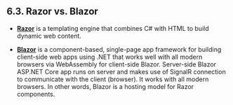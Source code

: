 ## 6.3. Razor vs. Blazor

* [__Razor__](https://www.learnrazorpages.com/) is a templating engine that combines C# with HTML to build dynamic web content.

* [__Blazor__](https://dotnet.microsoft.com/en-us/learn/aspnet/blazor-tutorial/intro) is a component-based, single-page app framework for building client-side web apps using .NET that works well with all modern browsers via WebAssembly for client-side Blazor. Server-side Blazor ASP.NET Core app runs on server and makes use of SignalR connection to communicate with the client (browser). It works with all modern browsers. In other words, Blazor is a hosting model for Razor components.
